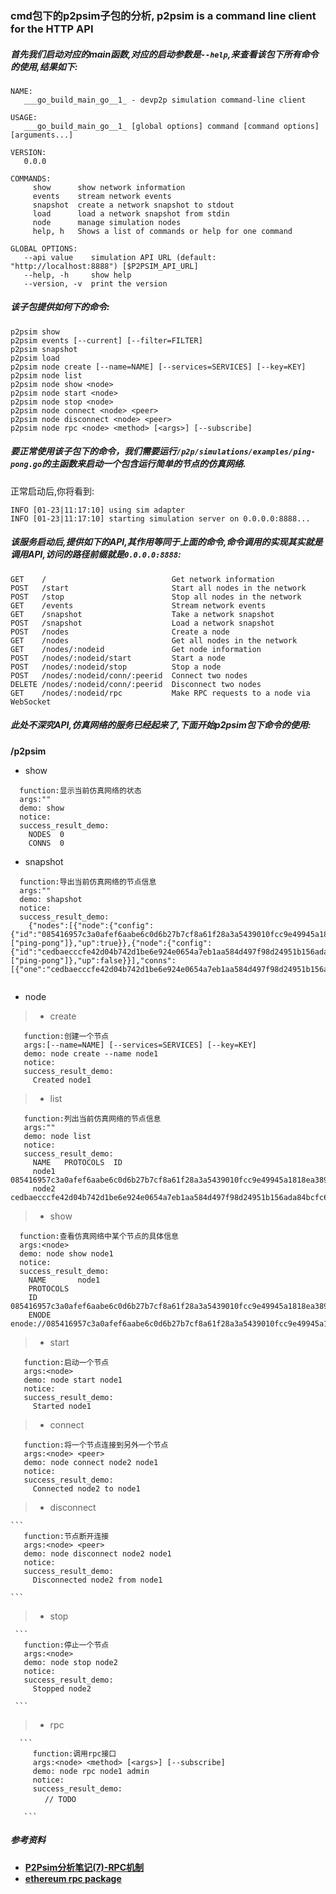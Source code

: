### cmd包下的p2psim子包的分析, p2psim is a command line client for the HTTP API

##### 首先我们启动对应的main函数,对应的启动参数是`--help`,来查看该包下所有命令的使用,结果如下:

```
NAME:
   ___go_build_main_go__1_ - devp2p simulation command-line client

USAGE:
   ___go_build_main_go__1_ [global options] command [command options] [arguments...]

VERSION:
   0.0.0

COMMANDS:
     show      show network information
     events    stream network events
     snapshot  create a network snapshot to stdout
     load      load a network snapshot from stdin
     node      manage simulation nodes
     help, h   Shows a list of commands or help for one command

GLOBAL OPTIONS:
   --api value    simulation API URL (default: "http://localhost:8888") [$P2PSIM_API_URL]
   --help, -h     show help
   --version, -v  print the version
```

##### 该子包提供如何下的命令:
```
p2psim show
p2psim events [--current] [--filter=FILTER]
p2psim snapshot
p2psim load
p2psim node create [--name=NAME] [--services=SERVICES] [--key=KEY]
p2psim node list
p2psim node show <node>
p2psim node start <node>
p2psim node stop <node>
p2psim node connect <node> <peer>
p2psim node disconnect <node> <peer>
p2psim node rpc <node> <method> [<args>] [--subscribe]

```

##### 要正常使用该子包下的命令，我们需要运行`/p2p/simulations/examples/ping-pong.go`的主函数来启动一个包含运行简单的节点的仿真网络.
正常启动后,你将看到:
```
INFO [01-23|11:17:10] using sim adapter
INFO [01-23|11:17:10] starting simulation server on 0.0.0.0:8888...

```

##### 该服务启动后,提供如下的API,其作用等同于上面的命令,命令调用的实现其实就是调用API,访问的路径前缀就是`0.0.0.0:8888`:
```
GET    /                            Get network information
POST   /start                       Start all nodes in the network
POST   /stop                        Stop all nodes in the network
GET    /events                      Stream network events
GET    /snapshot                    Take a network snapshot
POST   /snapshot                    Load a network snapshot
POST   /nodes                       Create a node
GET    /nodes                       Get all nodes in the network
GET    /nodes/:nodeid               Get node information
POST   /nodes/:nodeid/start         Start a node
POST   /nodes/:nodeid/stop          Stop a node
POST   /nodes/:nodeid/conn/:peerid  Connect two nodes
DELETE /nodes/:nodeid/conn/:peerid  Disconnect two nodes
GET    /nodes/:nodeid/rpc           Make RPC requests to a node via WebSocket

```

##### 此处不深究API,仿真网络的服务已经起来了,下面开始p2psim包下命令的使用:

__/p2psim__

 * show
 ```
   function:显示当前仿真网络的状态
   args:""
   demo: show
   notice:
   success_result_demo:
     NODES  0
     CONNS  0

 ```

 * snapshot
  ```
    function:导出当前仿真网络的节点信息
    args:""
    demo: shapshot
    notice:
    success_result_demo:
      {"nodes":[{"node":{"config":{"id":"085416957c3a0afef6aabe6c0d6b27b7cf8a61f28a3a5439010fcc9e49945a1818ea38946dda8c82004b231ab771450ee0d87886163b65eaa48ecfbcb85e871d","private_key":"3480d230f453e7c207bbd3b770bf774dc8a17e599394f9283147a35c3ead561c","name":"node1","services":["ping-pong"]},"up":true}},{"node":{"config":{"id":"cedbaecccfe42d04b742d1be6e924e0654a7eb1aa584d497f98d24951b156ada84bcfc6455ff37ba1fc81179d0a7c3da1ba34945be19d1fe5cd4c8a32a659a7b","private_key":"b7592cdeee6195c4486fcdd8007e1aedfd3a49e6c9f53e0845bf977d4ad043cc","name":"node2","services":["ping-pong"]},"up":false}}],"conns":[{"one":"cedbaecccfe42d04b742d1be6e924e0654a7eb1aa584d497f98d24951b156ada84bcfc6455ff37ba1fc81179d0a7c3da1ba34945be19d1fe5cd4c8a32a659a7b","other":"085416957c3a0afef6aabe6c0d6b27b7cf8a61f28a3a5439010fcc9e49945a1818ea38946dda8c82004b231ab771450ee0d87886163b65eaa48ecfbcb85e871d","up":false}]}


  ```

 * node
  > * create
  ```
     function:创建一个节点
     args:[--name=NAME] [--services=SERVICES] [--key=KEY]
     demo: node create --name node1
     notice:
     success_result_demo:
       Created node1
  ```
  > * list
  ```
     function:列出当前仿真网络的节点信息
     args:""
     demo: node list
     notice:
     success_result_demo:
       NAME   PROTOCOLS  ID
       node1             085416957c3a0afef6aabe6c0d6b27b7cf8a61f28a3a5439010fcc9e49945a1818ea38946dda8c82004b231ab771450ee0d87886163b65eaa48ecfbcb85e871d
       node2             cedbaecccfe42d04b742d1be6e924e0654a7eb1aa584d497f98d24951b156ada84bcfc6455ff37ba1fc81179d0a7c3da1ba34945be19d1fe5cd4c8a32a659a7b

  ```
  > * show
  ```
    function:查看仿真网络中某个节点的具体信息
    args:<node>
    demo: node show node1
    notice:
    success_result_demo:
      NAME       node1
      PROTOCOLS
      ID         085416957c3a0afef6aabe6c0d6b27b7cf8a61f28a3a5439010fcc9e49945a1818ea38946dda8c82004b231ab771450ee0d87886163b65eaa48ecfbcb85e871d
      ENODE      enode://085416957c3a0afef6aabe6c0d6b27b7cf8a61f28a3a5439010fcc9e49945a1818ea38946dda8c82004b231ab771450ee0d87886163b65eaa48ecfbcb85e871d@127.0.0.1:30303
  ```
  > * start
  ```
     function:启动一个节点
     args:<node>
     demo: node start node1
     notice:
     success_result_demo:
       Started node1
  ```
  > * connect
  ```
     function:将一个节点连接到另外一个节点
     args:<node> <peer>
     demo: node connect node2 node1
     notice:
     success_result_demo:
       Connected node2 to node1

  ```
  > * disconnect

    ```
       function:节点断开连接
       args:<node> <peer>
       demo: node disconnect node2 node1
       notice:
       success_result_demo:
         Disconnected node2 from node1

    ```
  > * stop

     ```
       function:停止一个节点
       args:<node>
       demo: node stop node2
       notice:
       success_result_demo:
         Stopped node2

     ```
   > * rpc

      ```
         function:调用rpc接口
         args:<node> <method> [<args>] [--subscribe]
         demo: node rpc node1 admin
         notice:
         success_result_demo:
          　// TODO

       ```

##### 参考资料
  * __[P2Psim分析笔记(7)-RPC机制](http://www.cto800.com/view/39301865167033790007.html)__
  * __[ethereum rpc package](https://gowalker.org/github.com/ethereum/go-ethereum/rpc?refs)__









